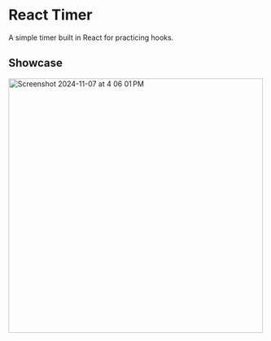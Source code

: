 # React Timer

A simple timer built in React for practicing hooks.

## Showcase

<img width="500" alt="Screenshot 2024-11-07 at 4 06 01 PM" src="https://github.com/user-attachments/assets/e8f7d0e2-3fe1-490a-a013-bbad624e056f">

